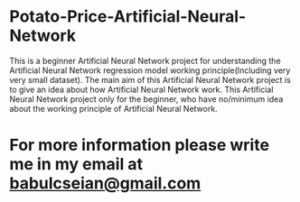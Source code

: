 # Potato-Price-Artificial-Neural-Network
This is a beginner Artificial Neural Network project for understanding the Artificial Neural Network regression model working principle(Including very very small dataset).
The main aim of this Artificial Neural Network project is to give an idea about how Artificial Neural Network work.
This Artificial Neural Network project only for the beginner, who have no/minimum idea about the working principle of Artificial Neural Network.

# For more information please write me in my email at babulcseian@gmail.com
